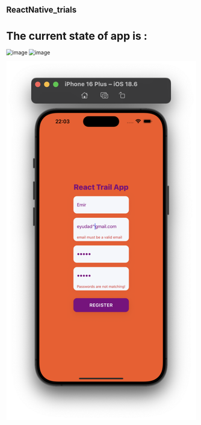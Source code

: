 ## ReactNative_trials
# The current state of app is :
<img width="422" height="796" alt="image" src="https://github.com/user-attachments/assets/273563e6-7ec2-496b-9634-cd4b0d7a4045" />
<img width="378" height="752" alt="image" src="https://github.com/user-attachments/assets/a417b085-4ff2-4d29-b750-6dcf9e8db1cf" />

![alt text](image-1.png)